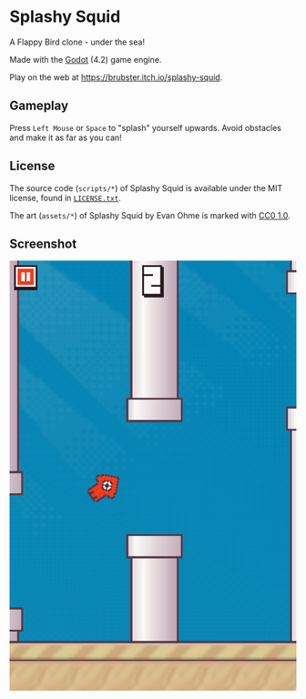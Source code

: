 # Splashy Squid

A Flappy Bird clone - under the sea!

Made with the [Godot](https://godotengine.org) (4.2) game engine. 

Play on the web at https://brubster.itch.io/splashy-squid.

## Gameplay

Press `Left Mouse` or `Space` to "splash" yourself upwards. Avoid obstacles and make it as far as you can!

## License

The source code (`scripts/*`) of Splashy Squid is available under the MIT license, found in [`LICENSE.txt`](https://github.com/brubster/splashy-squid/blob/main/LICENSE.txt).

 <p xmlns:cc="http://creativecommons.org/ns#" xmlns:dct="http://purl.org/dc/terms/">The art (<code>assets/*</code>) of Splashy Squid by Evan Ohme is marked with <a href="http://creativecommons.org/publicdomain/zero/1.0?ref=chooser-v1" target="_blank" rel="license noopener noreferrer" style="display:inline-block;">CC0 1.0</a>.</p> 

 ## Screenshot

![](https://github.com/brubster/splashy-squid/blob/main/assets/screenshot.png)
 
